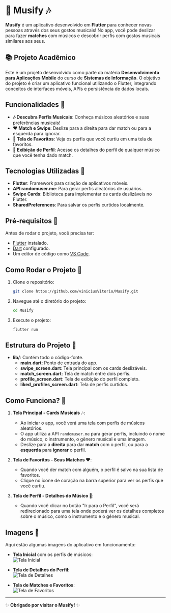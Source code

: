 # 🎵 Musify 🎶

**Musify** é um aplicativo desenvolvido em **Flutter** para conhecer novas pessoas através dos seus gostos musicais! No app, você pode deslizar para fazer **matches** com músicos e descobrir perfis com gostos musicais similares aos seus.

## 📚 Projeto Acadêmico

Este é um projeto desenvolvido como parte da matéria **Desenvolvimento para Aplicações Mobile** do curso de **Sistemas de Informação**. O objetivo do projeto é criar um aplicativo funcional utilizando o Flutter, integrando conceitos de interfaces móveis, APIs e persistência de dados locais.

## Funcionalidades 🌟

- **🎶 Descubra Perfis Musicais**: Conheça músicos aleatórios e suas preferências musicais!
- **❤️ Match e Swipe**: Deslize para a direita para dar match ou para a esquerda para ignorar.
- **🌟 Tela de Favoritos**: Veja os perfis que você curtiu em uma tela de favoritos.
- **👤 Exibição de Perfil**: Acesse os detalhes do perfil de qualquer músico que você tenha dado match.

## Tecnologias Utilizadas 🔧

- **Flutter**: Framework para criação de aplicativos móveis.
- **API randomuser.me**: Para gerar perfis aleatórios de usuários.
- **Swipe Cards**: Biblioteca para implementar os cards deslizáveis no Flutter.
- **SharedPreferences**: Para salvar os perfis curtidos localmente.

## Pré-requisitos 🔑

Antes de rodar o projeto, você precisa ter:

- [Flutter](https://flutter.dev/docs/get-started/install) instalado.
- [Dart](https://dart.dev/get-dart) configurado.
- Um editor de código como [VS Code](https://code.visualstudio.com/).

## Como Rodar o Projeto 🚀

1. Clone o repositório:

    ```bash
    git clone https://github.com/viniciusVitorio/Musify.git
    ```

2. Navegue até o diretório do projeto:

    ```bash
    cd Musify
    ```

3. Execute o projeto:

    ```bash
    flutter run
    ```

## Estrutura do Projeto 📂

- **lib/**: Contém todo o código-fonte.
    - **main.dart**: Ponto de entrada do app.
    - **swipe_screen.dart**: Tela principal com os cards deslizáveis.
    - **match_screen.dart**: Tela de match entre dois perfis.
    - **profile_screen.dart**: Tela de exibição do perfil completo.
    - **liked_profiles_screen.dart**: Tela de perfis curtidos.

## Como Funciona? 🤔

1. **Tela Principal - Cards Musicais** 🎶:
    - Ao iniciar o app, você verá uma tela com perfis de músicos aleatórios.
    - O app utiliza a API `randomuser.me` para gerar perfis, incluindo o nome do músico, o instrumento, o gênero musical e uma imagem.
    - Deslize para a **direita** para dar **match** com o perfil, ou para a **esquerda** para **ignorar** o perfil.

2. **Tela de Favoritos - Seus Matches ❤️**:
    - Quando você der match com alguém, o perfil é salvo na sua lista de favoritos.
    - Clique no ícone de coração na barra superior para ver os perfis que você curtiu.

3. **Tela de Perfil - Detalhes do Músico 👤**:
    - Quando você clicar no botão "Ir para o Perfil", você será redirecionado para uma tela onde poderá ver os detalhes completos sobre o músico, como o instrumento e o gênero musical.

## Imagens 📸

Aqui estão algumas imagens do aplicativo em funcionamento:

- **Tela Inicial** com os perfis de músicos:<br>
    ![Tela Inicial](images/screen1.png)
  

- **Tela de Detalhes do Perfil**: <br>
    ![Tela de Detalhes](images/screen2.png)
  

- **Tela de Matches e Favoritos**: <br>
    ![Tela de Favoritos](images/screen3.png)

---
✨ **Obrigado por visitar o Musify!** ✨
